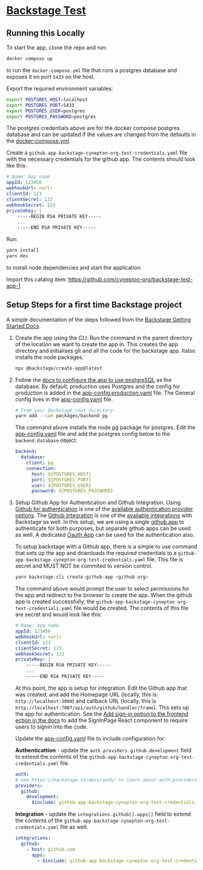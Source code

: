 # [Backstage Test](https://backstage.io)


## Running this Locally

To start the app, clone the repo and run:
```sh
docker compose up
```
to run the `docker-compose.yml` file that runs a postgres database and exposes it on port `5433` on the host.

Export the required environment variables:
```sh
export POSTGRES_HOST=localhost
export POSTGRES_PORT=5433
export POSTGRES_USER=postgres
export POSTGRES_PASSWORD=postgres
```
The postgres credentials above are for the docker compose postgres database and can be updated if the values are changed from the defaults in the [docker-compose.yml](docker-compose.yml).

Create a `github-app-backstage-cynepton-org-test-credentials.yaml` file with the necessary credentials for the github app. The contents should look like this:
```yaml
# Name: App name
appId: 123456
webhookUrl: <url>
clientId: 123
clientSecret: 123
webhookSecret: 123
privateKey: |
    -----BEGIN RSA PRIVATE KEY-----
    ...
    -----END RSA PRIVATE KEY-----
```

Run:
```sh
yarn install
yarn dev
```
to install node dependencies and start the application.

Import this catalog item: https://github.com/cynepton-org/backstage-test-app-1

## Setup Steps for a first time Backstage project

A simple documentation of the steps followed from the [Backstage Getting Started Docs](https://backstage.io/docs/getting-started/configuration#).

1. Create the app using the CLI. Run the command in the parent directory of the location we want to create the app in. This creates the app directory and initialises git and all the code for the backstage app. Italso installs the node packages.

    ```bash
    npx @backstage/create-app@latest
    ```

2. Follow the [docs to configure the app to use postgreSQL](https://backstage.io/docs/getting-started/configuration#install-and-configure-postgresql) as the database. By default, production uses Postgres and the config for production is added in the [app-config.production.yaml](app-config.production.yaml) file. The General config lives in the [app-config.yaml](app-config.yaml) file.

    ```bash
    # From your Backstage root directory
    yarn add --cwd packages/backend pg
    ```
    The command above installs the node [pg](https://www.npmjs.com/package/pg) package for postgres. Edit the [app-config.yaml](app-config.yaml) file and add the postgres config below to the `backend.database` object:

    ```yaml
    backend:
      database:
        client: pg
        connection:
          host: ${POSTGRES_HOST}
          port: ${POSTGRES_PORT}
          user: ${POSTGRES_USER}
          password: ${POSTGRES_PASSWORD}
    ```

3. Setup Github App for Authentication and Github Integration. Using [Github for authentication](https://backstage.io/docs/auth/github/provider) is one of the [available authentication provider options](https://backstage.io/docs/auth/). The [Github Integration](https://backstage.io/docs/integrations/github/locations) is one of the [available integrations](https://backstage.io/docs/integrations/) with Backstage as well. In this setup, we are using a single [github app](https://docs.github.com/en/apps/using-github-apps) to authenticate for both purposes, but separate github apps can be used as well. A dedicated [Oauth App](https://docs.github.com/en/apps/oauth-apps) can be used for the authentication also.

    To setup backstage with a Github app, there is a simple to use command that sets up the app and downloads the required credentials to a `github-app-backstage-cynepton-org-test-credentials.yaml` file. This file is secret and MUST NOT be commited to version control.
    
    ```bash
    yarn backstage-cli create-github-app <github org>
    ```

    The command above would prompt the user to select permissions for the app and redirect to the browser to create the app. When the github app is created successfully, the `github-app-backstage-cynepton-org-test-credentials.yaml` file would be created. The contents of this file are secret and would look like this:

    ```yaml
    # Name: App name
    appId: 123456
    webhookUrl: <url>
    clientId: 123
    clientSecret: 123
    webhookSecret: 123
    privateKey: |
        -----BEGIN RSA PRIVATE KEY-----
        ...
        -----END RSA PRIVATE KEY-----
    ```

    At this point, the app is setup for integration. Edit the Github app that was created, and add the Homepage URL (locally, this is: `http://localhost:3000`) and callback URL (locally, this is `http://localhost:7007/api/auth/github/handler/frame`). This sets up the app for authentication. See the [Add sign-in option to the frontend ection in the docs](https://backstage.io/docs/auth/#sign-in-configuration) to add the SignInPage React component to require users to signin into the code.

    Update the [app-config.yaml](app-config.yaml) file to include configuration for:

    **Authenticattion** - update the `auth.providers.github.development` field to extend the contents of the `github-app-backstage-cynepton-org-test-credentials.yaml` file.

    ```yaml
    auth:
    # see https://backstage.io/docs/auth/ to learn about auth providers
    providers:
      github:
        development:
          $include: github-app-backstage-cynepton-org-test-credentials.yaml
    ```

    **Integration** - update the `integrations.github[].apps[]` field to extend the contents of the `github-app-backstage-cynepton-org-test-credentials.yaml` file as well.

    ```yaml
    integrations:
      github:
        - host: github.com
          apps:
            - $include: github-app-backstage-cynepton-org-test-credentials.yaml
    ```